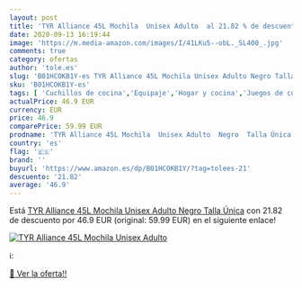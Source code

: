 ```yaml
---
layout: post
title: 'TYR Alliance 45L Mochila  Unisex Adulto  al 21.82 % de descuento'
date: 2020-09-13 16:19:44
image: 'https://m.media-amazon.com/images/I/41LKu5--obL._SL400_.jpg'
comments: true
category: ofertas
author: 'tole.es'
slug: 'B01HCOKB1Y-es TYR Alliance 45L Mochila Unisex Adulto Negro Talla Única'
sku: 'B01HCOKB1Y-es'
tags: [ 'Cuchillos de cocina','Equipaje','Hogar y cocina','Juegos de cuchillos de cocina','Mochilas','Mochilas tipo casual','Utensilios de cocina','mochila', ]
actualPrice: 46.9 EUR
currency: EUR
price: 46.9
comparePrice: 59.99 EUR
prodname: 'TYR Alliance 45L Mochila  Unisex Adulto  Negro  Talla Única'
country: 'es'
flag: '🇪🇸'
brand: ''
buyurl: 'https://www.amazon.es/dp/B01HCOKB1Y/?tag=tolees-21'
descuento: '21.82'
average: '46.9'
---
```


Está [TYR Alliance 45L Mochila  Unisex Adulto  Negro  Talla Única](https://www.amazon.es/dp/B01HCOKB1Y/?tag=tolees-21) con 21.82 de descuento por 46.9 EUR (original: 59.99 EUR) en el siguiente enlace!

[![TYR Alliance 45L Mochila  Unisex Adulto ](https://m.media-amazon.com/images/I/41LKu5--obL._SL400_.jpg)](https://www.amazon.es/dp/B01HCOKB1Y/?tag=tolees-21)

ℹ️:


[🛒 Ver la oferta!!](https://www.amazon.es/dp/B01HCOKB1Y/?tag=tolees-21)
